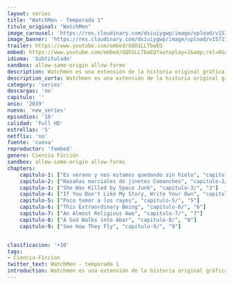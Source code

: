 ```yaml
---
layout: series
title: "WatchMen - Temporada 1"
titulo_original: "WatchMen"
image_carousel: 'https://res.cloudinary.com/dsiuiygwp/image/upload/v1571797341/wathmen-1-min_wbztmr.jpg'
image_banner: 'https://res.cloudinary.com/dsiuiygwp/image/upload/v1571797343/watchmen-hbo-min_hdgxee.jpg'
trailer: https://www.youtube.com/embed/GQO1LLTbwEQ
embed: https://www.youtube.com/embed/GQO1LLTbwEQ?autoplay=1&amp;rel=0&amp;hd=1&border=0&wmode=opaque&enablejsapi=1&modestbranding=1&controls=1&showinfo=0
idioma: 'Subtitulado'
sandbox: allow-same-origin allow-forms
description: Watchmen es una extensión de la historia original gráfica creada por Alan Moore y Dave Gibbons. La trama se sitúa en un universo alternativo donde los superhéroes son tratados como proscritos. Sin embargo, un grupo de superhéroes apodados como Watchmen, están en medio de una investigación centrada en el asesinato de un integrante de su equipo, topándose con una conspiración que pondrá en peligro sus vidas y las de los demás.
description_corta: Watchmen es una extensión de la historia original gráfica creada por Alan Moore y Dave Gibbons. La trama se sitúa en un universo alternativo donde los superhéroes son tratados como proscritos. Sin embargo, un grupo de superhéroes apodados como Watchmen, están en medio de una...
category: 'series'
descargas: 'no'
capitulo: ''
anio: '2019'
nuevo: 'new_series'
episodios: '10'
calidad: 'Full HD'
estrellas: '5'
netflix: 'no'
fuente: 'cueva'
reproductor: 'fembed'
genero: Ciencia Ficción
sandbox: allow-same-origin allow-forms 
chapters:
    capitulo-1: ["Es verano y nos estamos quedando sin hielo", "capitulo-1/", "1"]
    capitulo-2: ["Hazañas marciales de jinetes Comanches", "capitulo-2/", "2"]
    capitulo-3: ["She Was Killed by Space Junk", "capitulo-3/", "3"]
    capitulo-4: ["If You Don't Like My Story, Write Your Own", "capitulo-4/", "4"]
    capitulo-5: ["Poco temor a los rayos", "capitulo-5/", "5"]
    capitulo-6: ["This Extraordinary Being", "capitulo-6/", "6"]
    capitulo-7: ["An Almost Religious Awe", "capitulo-7/", "7"]
    capitulo-8: ["A God Walks into Abar", "capitulo-8/", "8"]
    capitulo-9: ["See How They Fly", "capitulo-9/", "9"]


clasificacion: '+10'
tags:
- Ciencia-Ficcion
twitter_text: WatchMen - temporada 1
introduction: Watchmen es una extensión de la historia original gráfica creada por Alan Moore y Dave Gibbons. La trama se sitúa en un universo alternativo donde los superhéroes son tratados como proscritos. Sin embargo, un grupo de superhéroes apodados como Watchmen, están en medio de una
---
```



 







